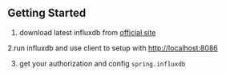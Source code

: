 ## Getting Started

1. download latest influxdb from [official site]([https://link](https://portal.influxdata.com/downloads/))

2.run influxdb and use client to setup with [http://localhost:8086](http://localhost:8086)

3. get your authorization and config ``spring.influxdb``